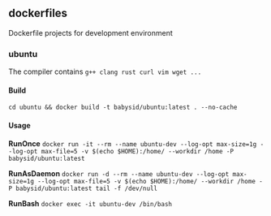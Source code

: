 ## dockerfiles
Dockerfile projects for development environment

### ubuntu

The compiler contains `g++ clang rust curl vim wget ...`

#### Build

`cd ubuntu && docker build -t babysid/ubuntu:latest . --no-cache`

#### Usage
**RunOnce**
`docker run -it --rm --name ubuntu-dev --log-opt max-size=1g --log-opt max-file=5 -v $(echo $HOME):/home/ --workdir /home -P babysid/ubuntu:latest`

**RunAsDaemon**
`docker run -d --rm --name ubuntu-dev --log-opt max-size=1g --log-opt max-file=5 -v $(echo $HOME):/home/ --workdir /home -P babysid/ubuntu:latest tail -f /dev/null`

**RunBash**
`docker exec -it ubuntu-dev /bin/bash`